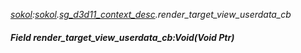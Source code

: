 _[sokol](../../modules/sokol/sokol-module.md):[sokol](../../modules/sokol/sokol-module.md).[sg\_d3d11\_context\_desc](../../modules/sokol/sokol-sg_d3d11_context_desc.md).render\_target\_view\_userdata\_cb_
##### Field render\_target\_view\_userdata\_cb:Void(Void Ptr)
